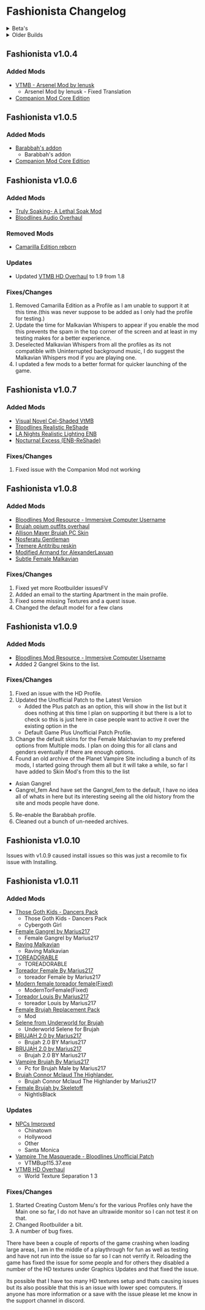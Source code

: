 # Fashionista Changelog

<Details>
<summary>Beta's</summary>

## Fashionista Private Beta 1

Initial release.

1. Used Stock Game System
2. Was mainly a proof of concept with only the main unofficial patch.

## Fashionista Private Beta 2

1. I changed basically redid the list to use Root Builder and to not use the stock game folder
2. Fix about 100 issues with setups and missing Textures
3. Got the Unoffical Patch working with the game and exe
4. Added a bunch of new outfits
5. Found an ENB I liked and got it work
6. In-lined the ENB if you want to try the others I included
7. Set the proper profile name
8. Read-Me is out of date but you really should just have to launch the game

This needed a Special version of Wabbajack to install as it was using the new exe tool that was in beta at the time.

## Fashionista Private Beta 2 version B

1. Same as the other Beta 2 just built using the Good Old Game Files for the people using it.

## Fashionista Private Beta 3

1. Add 2 more Profiles HD Overhaul and Base Game.
2. Bug fixes and backend stuff.

</details>

<details>
<summary>Older Builds</summary>

## Fashionista 0.1.5

Initial Release on the UI under Unofficial

1. The slow version of the list
2. Used Root Builder for everything.

## Fashionista 0.1.6

1. Change the Game Plugin in Mod Organizer to use the vampire folder
2. Broken the Unoffial Patch into 2 mods so that only the required files are loaded in Root Builder
3. Added [Dev0lved ENB](https://www.nexusmods.com/vampirebloodlines/mods/10)

## Fashionista v1.0.0

### Added Mods

1. Added [https://www.nexusmods.com/vampirebloodlines/mods/246](Unrealistically Realistic - The Works- RayTracing - Reshade - ENB - HDR)
2. Added [LA Nights Realistic Lighting ENB](https://www.nexusmods.com/vampirebloodlines/mods/342)
3. Added [Nocturnal Excess (ENB-ReShade)](https://www.nexusmods.com/vampirebloodlines/mods/102)
4. Added [Yuki Custom PC (Recovered)](https://www.nexusmods.com/vampirebloodlines/mods/355)
5. Added [Seduce dialogs for males](https://www.nexusmods.com/vampirebloodlines/mods/38)
6. Added more outfits and don't remember them all.

### Updated Mods

1. Updated [NPCs Improved](https://www.nexusmods.com/vampirebloodlines/mods/165)

### Removed Mods

1. Removed [Vampire The Masquerade: Bloodlines - RTX Remaster](https://www.moddb.com/mods/vampire-the-masquerade-bloodlines-rtx-remaster)

### Fixes

1. Fixed Malchavian Whispers not being in the proper location.
2. Fixed a lot of issues with outfits and the outfit names.
3. Fixed Uninterrupted Background Music not working

### Tweaks

None

## Fashionista v1.0.1

### Added Mods

- [Art Texture Pack](https://www.nexusmods.com/vampirebloodlines/mods/75?tab=files)
  - Art Texture Pack 1.01
  - Red Dragon art pack add-on
- [Carpet Texture Pack](https://www.nexusmods.com/vampirebloodlines/mods/152)
  - Carpet Texture Pack
  - TFN 1.6 texture bug fix 1.1
- [Food Texture Pack](https://www.nexusmods.com/vampirebloodlines/mods/53)
  - Food Texture Pack
- [Furniture Texture Pack](https://www.nexusmods.com/vampirebloodlines/mods/88)
  - Furniture Texture Pack - Base Pack 1.1
  - Stained glass standing lamp
- [HD GROUNDS WIP](https://www.nexusmods.com/vampirebloodlines/mods/34)
  - HD Grounds morestuff
  - HD Grounds part 2
  - HDGrounds Hotfix
- [Hooded gangmember black gray retexture](https://www.nexusmods.com/vampirebloodlines/mods/292)
  - Gangmember Dark Retex Main File
- [Boombox reskin](https://www.nexusmods.com/vampirebloodlines/mods/108)
  - Boombox reskin - animated clock
- [Sweet Heather by Skeletoff](https://www.nexusmods.com/vampirebloodlines/mods/212)
  - Sweet Heather by Skeletoff
- [Throwing a bone for the Canines](https://www.nexusmods.com/vampirebloodlines/mods/90)
  - Throwing a bone for the canines

### Removed Mods

- [Tremere with a Beard](https://www.nexusmods.com/vampirebloodlines/mods/279)
  - Broken Skin Textures and Low Quality.

### Fixes/Changes

1. Changed the default game launch options from Windowed to Fullscreen.
2. Re-did most of the Readme with a better layout, Updated images and additional information.

The Core of this update is updating a bunch of textures that did not have hi-res options switching the main profile to Fullscreen instead of Windowed and some bug fixes and cleanup.

Additional overhaul will need to be looked into later as the exe's are not visable to wabbajack so I can not include them.

</details>

## Fashionista v1.0.4

### Added Mods
- [VTMB - Arsenel Mod by lenusk](https://www.nexusmods.com/vampirebloodlines/mods/257?tab=files)
  - Arsenel Mod by lenusk - Fixed Translation
- [Companion Mod Core Edition](https://www.nexusmods.com/vampirebloodlines/mods/138?tab=files)

## Fashionista v1.0.5

### Added Mods
- [Barabbah's addon](https://www.nexusmods.com/vampirebloodlines/mods/157?tab=files)
  - Barabbah's addon
- [Companion Mod Core Edition](https://www.nexusmods.com/vampirebloodlines/mods/138?tab=files)

## Fashionista v1.0.6

### Added Mods
- [Truly Soaking- A Lethal Soak Mod](https://www.nexusmods.com/vampirebloodlines/mods/360)
- [Bloodlines Audio Overhaul](https://www.moddb.com/mods/bloodlines-audio-overhaul)

### Removed Mods
- [Camarilla Edition reborn](https://www.nexusmods.com/vampirebloodlines/mods/263)

### Updates
- Updated [VTMB HD Overhaul](https://www.nexusmods.com/vampirebloodlines/mods/234?tab=files) to 1.9 from 1.8

### Fixes/Changes

1. Removed Camarilla Edition as a Profile as I am unable to support it at this time.(this was never suppose to be added as I only had the profile for testing.)
2. Update the time for Malkavian Whispers to appear if you enable the mod this prevents the spam in the top corner of the screen and at least in my testing makes for a better experience.
3. Deselected Malkavian Whispers from all the profiles as its not compatible with Uninterrupted background music, I do suggest the Malkavian Whispers mod if you are playing one.
4. I updated a few mods to a better format for quicker launching of the game.

## Fashionista v1.0.7

### Added Mods
- [Visual Novel Cel-Shaded VtMB](https://www.nexusmods.com/vampirebloodlines/mods/298)
- [Bloodlines Realistic ReShade](https://www.nexusmods.com/vampirebloodlines/mods/329)
- [LA Nights Realistic Lighting ENB](https://www.nexusmods.com/vampirebloodlines/mods/342)
- [Nocturnal Excess (ENB-ReShade)](https://www.nexusmods.com/vampirebloodlines/mods/102)

### Fixes/Changes
1. Fixed issue with the Companion Mod not working

## Fashionista v1.0.8

### Added Mods
- [Bloodlines Mod Resource - Immersive Computer Username](https://www.nexusmods.com/vampirebloodlines/mods/340)
- [Brujah opium outfits overhaul](https://www.nexusmods.com/vampirebloodlines/mods/335)
- [Allison Mayer Brujah PC Skin](https://www.nexusmods.com/vampirebloodlines/mods/319)
- [Nosferatu Gentleman](https://www.nexusmods.com/vampirebloodlines/mods/328)
- [Tremere Antitribu reskin](https://www.nexusmods.com/vampirebloodlines/mods/306)
- [Modified Armand for AlexanderLavuan](https://www.nexusmods.com/vampirebloodlines/mods/304)
- [Subtle Female Malkavian](https://www.nexusmods.com/vampirebloodlines/mods/1)

### Fixes/Changes
1. Fixed yet more Rootbuilder issuesFV
2. Added an email to the starting Apartment in the main profile.
3. Fixed some missing Textures and a quest issue.
4. Changed the default model for a few clans

## Fashionista v1.0.9

### Added Mods
- [Bloodlines Mod Resource - Immersive Computer Username](https://www.nexusmods.com/vampirebloodlines/mods/340)
- Added 2 Gangrel Skins to the list.

### Fixes/Changes
1. Fixed an issue with the HD Profile.
2. Updated the Unofficial Patch to the Latest Version
   - Added the Plus patch as an option, this will show in the list but it does nothing at this time I plan on supporting it but there is a lot to check so this is just here in case people want to active it over the existing option in the
   - Default Game Plus Unofficial Patch
  Profile.
3. Change the default skins for the Female Malchavian to my prefered options from Multiple mods. I plan on doing this for all clans and genders eventually if there are enough options.
4. Found an old archive of the Planet Vampire Site including a bunch of its mods, I started going through them all but it will take a while, so far I have added to Skin Mod's from this to the list
  - Asian Gangrel
  - Gangrel_fem
And have set the Gangrel_fem to the default, I have no idea all of whats in here but its interesting seeing all the old history from the site and mods people have done.
5. Re-enable the Barabbah profile.
6. Cleaned out a bunch of un-needed archives.

## Fashionista v1.0.10

Issues with v1.0.9 caused install issues so this was just a recomile to fix issue with Installing.


## Fashionista v1.0.11

### Added Mods

- [Those Goth Kids - Dancers Pack](https://www.nexusmods.com/vampirebloodlines/mods/81)
  - Those Goth Kids - Dancers Pack
  - Cybergoth Girl
- [Female Gangrel by Marius217](https://www.nexusmods.com/vampirebloodlines/mods/186)
  - Female Gangrel by Marius217
- [Raving Malkavian](https://www.nexusmods.com/vampirebloodlines/mods/161)
  - Raving Malkavian
- [TOREADORABLE](https://www.nexusmods.com/vampirebloodlines/mods/219)
  - TOREADORABLE
- [Toreador Female By Marius217](https://www.nexusmods.com/vampirebloodlines/mods/188)
  - toreador Female by Marius217
- [Modern female toreador female(Fixed)](https://www.nexusmods.com/vampirebloodlines/mods/192)
  - ModernTorFemale(Fixed)
- [Toreador Louis By Marius217](https://www.nexusmods.com/vampirebloodlines/mods/160)
  - toreador Louis by Marius217
- [Female Brujah Replacement Pack](https://www.nexusmods.com/vampirebloodlines/mods/2)
  - Mod
- [Selene from Underworld for Brujah](https://www.nexusmods.com/vampirebloodlines/mods/33)
  - Underworld Selene for Brujah
- [BRUJAH 2.0 by Marius217](https://www.nexusmods.com/vampirebloodlines/mods/148)
  - Brujah 2.0 BY Marius217
- [BRUJAH 2.0 by Marius217](https://www.nexusmods.com/vampirebloodlines/mods/148)
  - Brujah 2.0 BY Marius217
- [Vampire Brujah By Marius217](https://www.nexusmods.com/vampirebloodlines/mods/132)
  - Pc for Brujah Male by Marius217
- [Brujah Connor Mclaud The Highlander.](https://www.nexusmods.com/vampirebloodlines/mods/181)
  - Brujah Connor Mclaud The Highlander by Marius217
- [Female Brujah by Skeletoff](https://www.nexusmods.com/vampirebloodlines/mods/215)
  - NightIsBlack

### Updates
- [NPCs Improved](https://www.nexusmods.com/vampirebloodlines/mods/165?tab=files)
  - Chinatown
  - Hollywood
  - Other
  - Santa Monica
- [Vampire The Masquerade - Bloodlines Unofficial Patch](https://www.nexusmods.com/vampirebloodlines/mods/80)
  - VTMBup115.37.exe
- [VTMB HD Overhaul](https://www.nexusmods.com/vampirebloodlines/mods/234)
  - World Texture Separation 1 3

### Fixes/Changes
1. Started Creating Custom Menu's for the various Profiles only have the Main one so far, I do not have an ultrawide monitor so I can not test it on that.
2. Changed Rootbuilder a bit.
3. A number of bug fixes.

There have been a couple of reports of the game crashing when loading large areas, I am in the middle of a playthrough for fun as well as testing and have not run into the issue so far so I can not verrify it. Reloading the game has fixed the issue for some people and for others they disabled a number of the HD textures under Graphics Updates and that fixed the issue.

Its possible that I have too many HD textures setup and thats causing issues but its also possible that this is an issue with lower spec computers. If anyone has more information or a save with the issue please let me know in the support channel in discord.
